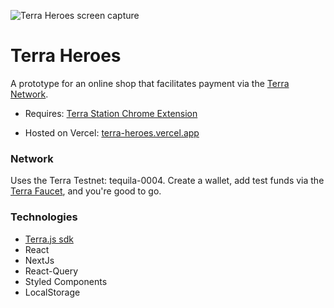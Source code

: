 ![Terra Heroes screen capture](./screen-capture.png)

# Terra Heroes

A prototype for an online shop that facilitates payment via the [Terra Network](https://www.terra.money/).

- Requires: [Terra Station Chrome Extension](https://chrome.google.com/webstore/detail/terra-station/aiifbnbfobpmeekipheeijimdpnlpgpp?hl=en)

- Hosted on Vercel: [terra-heroes.vercel.app](https://terra-heroes.vercel.app)

### Network

Uses the Terra Testnet: tequila-0004. Create a wallet, add test funds via the [Terra Faucet](https://faucet.terra.money/), and you're good to go.

### Technologies

- [Terra.js sdk](https://terra-project.github.io/terra.js/)
- React
- NextJs
- React-Query
- Styled Components
- LocalStorage
